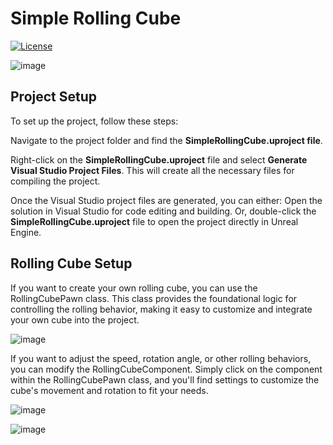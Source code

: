 # Simple Rolling Cube

[![License](https://img.shields.io/badge/license-MIT-green.svg)](LICENSE)

![image](https://github.com/user-attachments/assets/b603a61f-a32e-41dc-80c5-b5ac5a941fb6)


## Project Setup
To set up the project, follow these steps:

Navigate to the project folder and find the **SimpleRollingCube.uproject file**.

Right-click on the **SimpleRollingCube.uproject** file and select **Generate Visual Studio Project Files**. This will create all the necessary files for compiling the project.

Once the Visual Studio project files are generated, you can either:
Open the solution in Visual Studio for code editing and building.
Or, double-click the **SimpleRollingCube.uproject** file to open the project directly in Unreal Engine.


## Rolling Cube Setup

If you want to create your own rolling cube, you can use the RollingCubePawn class. This class provides the foundational logic for controlling the rolling behavior, making it easy to customize and integrate your own cube into the project.

![image](https://github.com/user-attachments/assets/7730d883-9cd8-4052-ba1f-3e099decd18e)

If you want to adjust the speed, rotation angle, or other rolling behaviors, you can modify the RollingCubeComponent. Simply click on the component within the RollingCubePawn class, and you'll find settings to customize the cube's movement and rotation to fit your needs.

![image](https://github.com/user-attachments/assets/8c493780-f025-48ae-9118-066c96c64fdc)

![image](https://github.com/user-attachments/assets/67f060d7-6757-4f25-8530-722268540b03)

